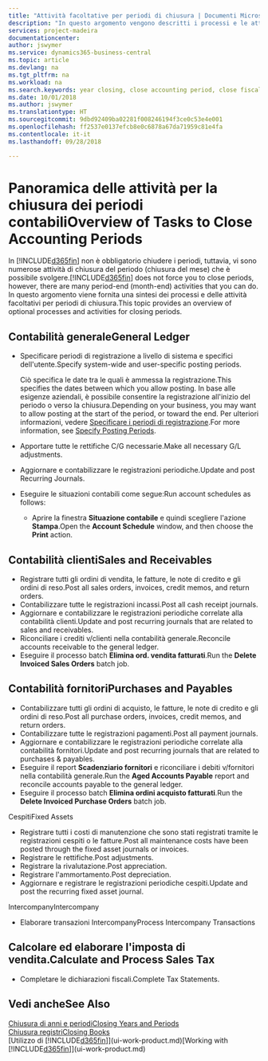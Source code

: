 ```yaml
---
title: "Attività facoltative per periodi di chiusura | Documenti Microsoft"
description: "In questo argomento vengono descritti i processi e le attività facoltativi per la chiusura dei periodi contabili in Business Central."
services: project-madeira
documentationcenter: 
author: jswymer
ms.service: dynamics365-business-central
ms.topic: article
ms.devlang: na
ms.tgt_pltfrm: na
ms.workload: na
ms.search.keywords: year closing, close accounting period, close fiscal year, aging, creditor payments, vendor payments
ms.date: 10/01/2018
ms.author: jswymer
ms.translationtype: HT
ms.sourcegitcommit: 9dbd92409ba02281f008246194f3ce0c53e4e001
ms.openlocfilehash: ff2537e0137efcb8e0c6878a67da71959c81e4fa
ms.contentlocale: it-it
ms.lasthandoff: 09/28/2018

---
```

# <a name="overview-of-tasks-to-close-accounting-periods"></a><span data-ttu-id="dc6a7-103">Panoramica delle attività per la chiusura dei periodi contabili</span><span class="sxs-lookup"><span data-stu-id="dc6a7-103">Overview of Tasks to Close Accounting Periods</span></span>
<span data-ttu-id="dc6a7-104">In [!INCLUDE[d365fin](includes/d365fin_md.md)] non è obbligatorio chiudere i periodi, tuttavia, vi sono numerose attività di chiusura del periodo (chiusura del mese) che è possibile svolgere.</span><span class="sxs-lookup"><span data-stu-id="dc6a7-104">[!INCLUDE[d365fin](includes/d365fin_md.md)] does not force you to close periods, however, there are many period-end (month-end) activities that you can do.</span></span> <span data-ttu-id="dc6a7-105">In questo argomento viene fornita una sintesi dei processi e delle attività facoltativi per periodi di chiusura.</span><span class="sxs-lookup"><span data-stu-id="dc6a7-105">This topic provides an overview of optional processes and activities for closing periods.</span></span>  

## <a name="general-ledger"></a><span data-ttu-id="dc6a7-106">Contabilità generale</span><span class="sxs-lookup"><span data-stu-id="dc6a7-106">General Ledger</span></span>
* <span data-ttu-id="dc6a7-107">Specificare periodi di registrazione a livello di sistema e specifici dell'utente.</span><span class="sxs-lookup"><span data-stu-id="dc6a7-107">Specify system-wide and user-specific posting periods.</span></span>  

    <span data-ttu-id="dc6a7-108">Ciò specifica le date tra le quali è ammessa la registrazione.</span><span class="sxs-lookup"><span data-stu-id="dc6a7-108">This specifies the dates between which you allow posting.</span></span> <span data-ttu-id="dc6a7-109">In base alle esigenze aziendali, è possibile consentire la registrazione all'inizio del periodo o verso la chiusura.</span><span class="sxs-lookup"><span data-stu-id="dc6a7-109">Depending on your business, you may want to allow posting at the start of the period, or toward the end.</span></span> <span data-ttu-id="dc6a7-110">Per ulteriori informazioni, vedere [Specificare i periodi di registrazione](finance-how-specify-posting-periods.md).</span><span class="sxs-lookup"><span data-stu-id="dc6a7-110">For more information, see [Specify Posting Periods](finance-how-specify-posting-periods.md).</span></span>  
* <span data-ttu-id="dc6a7-111">Apportare tutte le rettifiche C/G necessarie.</span><span class="sxs-lookup"><span data-stu-id="dc6a7-111">Make all necessary G/L adjustments.</span></span>  
* <span data-ttu-id="dc6a7-112">Aggiornare e contabilizzare le registrazioni periodiche.</span><span class="sxs-lookup"><span data-stu-id="dc6a7-112">Update and post Recurring Journals.</span></span>  
  <!--* Process Consolidations-->
* <span data-ttu-id="dc6a7-113">Eseguire le situazioni contabili come segue:</span><span class="sxs-lookup"><span data-stu-id="dc6a7-113">Run account schedules as follows:</span></span>  
  * <span data-ttu-id="dc6a7-114">Aprire la finestra **Situazione contabile** e quindi scegliere l'azione **Stampa**.</span><span class="sxs-lookup"><span data-stu-id="dc6a7-114">Open the **Account Schedule** window, and then choose the **Print** action.</span></span>  

## <a name="sales-and-receivables"></a><span data-ttu-id="dc6a7-115">Contabilità clienti</span><span class="sxs-lookup"><span data-stu-id="dc6a7-115">Sales and Receivables</span></span>
* <span data-ttu-id="dc6a7-116">Registrare tutti gli ordini di vendita, le fatture, le note di credito e gli ordini di reso.</span><span class="sxs-lookup"><span data-stu-id="dc6a7-116">Post all sales orders, invoices, credit memos, and return orders.</span></span>  
* <span data-ttu-id="dc6a7-117">Contabilizzare tutte le registrazioni incassi.</span><span class="sxs-lookup"><span data-stu-id="dc6a7-117">Post all cash receipt journals.</span></span>  
* <span data-ttu-id="dc6a7-118">Aggiornare e contabilizzare le registrazioni periodiche correlate alla contabilità clienti.</span><span class="sxs-lookup"><span data-stu-id="dc6a7-118">Update and post recurring journals that are related to sales and receivables.</span></span>  
* <span data-ttu-id="dc6a7-119">Riconciliare i crediti v/clienti nella contabilità generale.</span><span class="sxs-lookup"><span data-stu-id="dc6a7-119">Reconcile accounts receivable to the general ledger.</span></span>  
* <span data-ttu-id="dc6a7-120">Eseguire il processo batch **Elimina ord. vendita fatturati**.</span><span class="sxs-lookup"><span data-stu-id="dc6a7-120">Run the **Delete Invoiced Sales Orders** batch job.</span></span>  

## <a name="purchases-and-payables"></a><span data-ttu-id="dc6a7-121">Contabilità fornitori</span><span class="sxs-lookup"><span data-stu-id="dc6a7-121">Purchases and Payables</span></span>
* <span data-ttu-id="dc6a7-122">Contabilizzare tutti gli ordini di acquisto, le fatture, le note di credito e gli ordini di reso.</span><span class="sxs-lookup"><span data-stu-id="dc6a7-122">Post all purchase orders, invoices, credit memos, and return orders.</span></span>  
* <span data-ttu-id="dc6a7-123">Contabilizzare tutte le registrazioni pagamenti.</span><span class="sxs-lookup"><span data-stu-id="dc6a7-123">Post all payment journals.</span></span>  
* <span data-ttu-id="dc6a7-124">Aggiornare e contabilizzare le registrazioni periodiche correlate alla contabilità fornitori.</span><span class="sxs-lookup"><span data-stu-id="dc6a7-124">Update and post recurring journals that are related to purchases & payables.</span></span>  
* <span data-ttu-id="dc6a7-125">Eseguire il report **Scadenziario fornitori** e riconciliare i debiti v/fornitori nella contabilità generale.</span><span class="sxs-lookup"><span data-stu-id="dc6a7-125">Run the **Aged Accounts Payable** report and reconcile accounts payable to the general ledger.</span></span>  
* <span data-ttu-id="dc6a7-126">Eseguire il processo batch **Elimina ordini acquisto fatturati**.</span><span class="sxs-lookup"><span data-stu-id="dc6a7-126">Run the **Delete Invoiced Purchase Orders** batch job.</span></span>  

<span data-ttu-id="dc6a7-127">Cespiti</span><span class="sxs-lookup"><span data-stu-id="dc6a7-127">Fixed Assets</span></span>
* <span data-ttu-id="dc6a7-128">Registrare tutti i costi di manutenzione che sono stati registrati tramite le registrazioni cespiti o le fatture.</span><span class="sxs-lookup"><span data-stu-id="dc6a7-128">Post all maintenance costs have been posted through the fixed asset journals or invoices.</span></span>
* <span data-ttu-id="dc6a7-129">Registrare le rettifiche.</span><span class="sxs-lookup"><span data-stu-id="dc6a7-129">Post adjustments.</span></span>
* <span data-ttu-id="dc6a7-130">Registrare la rivalutazione.</span><span class="sxs-lookup"><span data-stu-id="dc6a7-130">Post appreciation.</span></span>
* <span data-ttu-id="dc6a7-131">Registrare l'ammortamento.</span><span class="sxs-lookup"><span data-stu-id="dc6a7-131">Post depreciation.</span></span>
* <span data-ttu-id="dc6a7-132">Aggiornare e registrare le registrazioni periodiche cespiti.</span><span class="sxs-lookup"><span data-stu-id="dc6a7-132">Update and post the recurring fixed asset journal.</span></span>

<span data-ttu-id="dc6a7-133">Intercompany</span><span class="sxs-lookup"><span data-stu-id="dc6a7-133">Intercompany</span></span>
* <span data-ttu-id="dc6a7-134">Elaborare transazioni Intercompany</span><span class="sxs-lookup"><span data-stu-id="dc6a7-134">Process Intercompany Transactions</span></span>

## <a name="calculate-and-process-sales-tax"></a><span data-ttu-id="dc6a7-135">Calcolare ed elaborare l'imposta di vendita.</span><span class="sxs-lookup"><span data-stu-id="dc6a7-135">Calculate and Process Sales Tax</span></span>
* <span data-ttu-id="dc6a7-136">Completare le dichiarazioni fiscali.</span><span class="sxs-lookup"><span data-stu-id="dc6a7-136">Complete Tax Statements.</span></span>  

## <a name="see-also"></a><span data-ttu-id="dc6a7-137">Vedi anche</span><span class="sxs-lookup"><span data-stu-id="dc6a7-137">See Also</span></span>
[<span data-ttu-id="dc6a7-138">Chiusura di anni e periodi</span><span class="sxs-lookup"><span data-stu-id="dc6a7-138">Closing Years and Periods</span></span>](year-close-years-periods.md)  
[<span data-ttu-id="dc6a7-139">Chiusura registri</span><span class="sxs-lookup"><span data-stu-id="dc6a7-139">Closing Books</span></span>](year-close-books.md)  
<span data-ttu-id="dc6a7-140">[Utilizzo di [!INCLUDE[d365fin](includes/d365fin_md.md)]](ui-work-product.md)</span><span class="sxs-lookup"><span data-stu-id="dc6a7-140">[Working with [!INCLUDE[d365fin](includes/d365fin_md.md)]](ui-work-product.md)</span></span>

